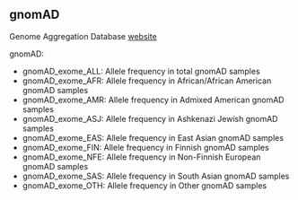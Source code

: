 ## gnomAD 
Genome Aggregation Database [website](https://gnomad.broadinstitute.org/)

gnomAD:
- gnomAD_exome_ALL: Allele frequency in total gnomAD samples
- gnomAD_exome_AFR: Allele frequency in African/African American gnomAD samples
- gnomAD_exome_AMR: Allele frequency in Admixed American gnomAD samples
- gnomAD_exome_ASJ: Allele frequency in Ashkenazi Jewish gnomAD samples
- gnomAD_exome_EAS: Allele frequency in East Asian gnomAD samples
- gnomAD_exome_FIN: Allele frequency in Finnish gnomAD samples
- gnomAD_exome_NFE: Allele frequency in Non-Finnish European gnomAD samples
- gnomAD_exome_SAS: Allele frequency in South Asian gnomAD samples
- gnomAD_exome_OTH: Allele frequency in Other gnomAD samples
